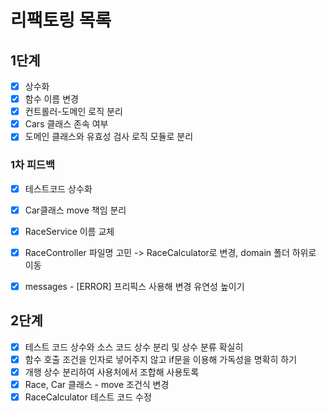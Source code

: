 # 리팩토링 목록

## 1단계

- [x] 상수화
- [x] 함수 이름 변경
- [x] 컨트롤러-도메인 로직 분리
- [x] Cars 클래스 존속 여부
- [x] 도메인 클래스와 유효성 검사 로직 모듈로 분리

### 1차 피드백
- [x] 테스트코드 상수화
- [x] Car클래스 move 책임 분리
- [x] RaceService 이름 교체
- [x] RaceController 파일명 고민 -> RaceCalculator로 변경, domain 폴더 하위로 이동
- [x] messages - [ERROR] 프리픽스 사용해 변경 유연성 높이기


## 2단계
- [x] 테스트 코드 상수와 소스 코드 상수 분리 및 상수 분류 확실히
- [x] 함수 호출 조건을 인자로 넣어주지 않고 if문을 이용해 가독성을 명확히 하기
- [x] 개행 상수 분리하여 사용처에서 조합해 사용토록
- [x] Race, Car 클래스 - move 조건식 변경
- [x] RaceCalculator 테스트 코드 수정